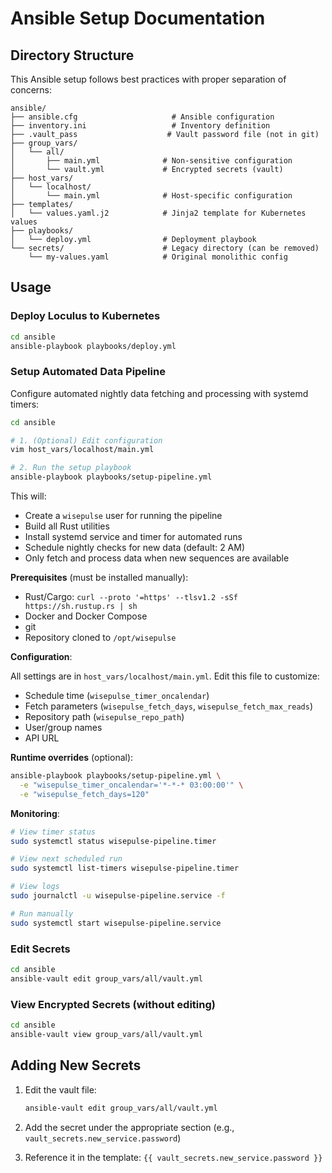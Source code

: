 # Ansible Setup Documentation

## Directory Structure

This Ansible setup follows best practices with proper separation of concerns:

```
ansible/
├── ansible.cfg                     # Ansible configuration
├── inventory.ini                   # Inventory definition
├── .vault_pass                    # Vault password file (not in git)
├── group_vars/
│   └── all/
│       ├── main.yml              # Non-sensitive configuration
│       └── vault.yml             # Encrypted secrets (vault)
├── host_vars/
│   └── localhost/
│       └── main.yml              # Host-specific configuration
├── templates/
│   └── values.yaml.j2            # Jinja2 template for Kubernetes values
├── playbooks/
│   └── deploy.yml                # Deployment playbook
└── secrets/                      # Legacy directory (can be removed)
    └── my-values.yaml            # Original monolithic config
```

## Usage

### Deploy Loculus to Kubernetes
```bash
cd ansible
ansible-playbook playbooks/deploy.yml
```

### Setup Automated Data Pipeline
Configure automated nightly data fetching and processing with systemd timers:

```bash
cd ansible

# 1. (Optional) Edit configuration
vim host_vars/localhost/main.yml

# 2. Run the setup playbook
ansible-playbook playbooks/setup-pipeline.yml
```

This will:
- Create a `wisepulse` user for running the pipeline
- Build all Rust utilities
- Install systemd service and timer for automated runs
- Schedule nightly checks for new data (default: 2 AM)
- Only fetch and process data when new sequences are available

**Prerequisites** (must be installed manually):
- Rust/Cargo: `curl --proto '=https' --tlsv1.2 -sSf https://sh.rustup.rs | sh`
- Docker and Docker Compose
- git
- Repository cloned to `/opt/wisepulse`

**Configuration**: 

All settings are in `host_vars/localhost/main.yml`. Edit this file to customize:
- Schedule time (`wisepulse_timer_oncalendar`)
- Fetch parameters (`wisepulse_fetch_days`, `wisepulse_fetch_max_reads`)
- Repository path (`wisepulse_repo_path`)
- User/group names
- API URL

**Runtime overrides** (optional):
```bash
ansible-playbook playbooks/setup-pipeline.yml \
  -e "wisepulse_timer_oncalendar='*-*-* 03:00:00'" \
  -e "wisepulse_fetch_days=120"
```

**Monitoring**:
```bash
# View timer status
sudo systemctl status wisepulse-pipeline.timer

# View next scheduled run
sudo systemctl list-timers wisepulse-pipeline.timer

# View logs
sudo journalctl -u wisepulse-pipeline.service -f

# Run manually
sudo systemctl start wisepulse-pipeline.service
```

### Edit Secrets
```bash
cd ansible
ansible-vault edit group_vars/all/vault.yml
```

### View Encrypted Secrets (without editing)
```bash
cd ansible
ansible-vault view group_vars/all/vault.yml
```

## Adding New Secrets

1. Edit the vault file:
   ```bash
   ansible-vault edit group_vars/all/vault.yml
   ```

2. Add the secret under the appropriate section (e.g., `vault_secrets.new_service.password`)

3. Reference it in the template: `{{ vault_secrets.new_service.password }}`
